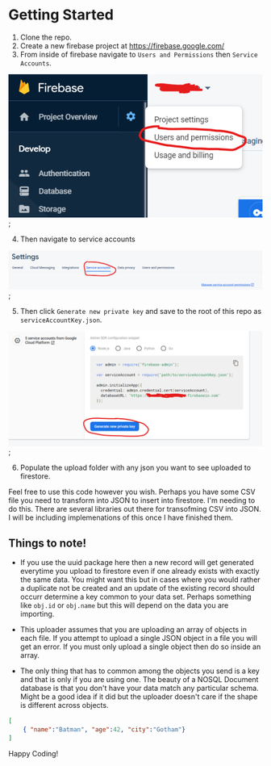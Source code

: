 # Getting Started

1.  Clone the repo.
2.  Create a new firebase project at https://firebase.google.com/
3.  From inside of firebase navigate to `Users and Permissions` then `Service Accounts`.

![screenshot1](images/screenshot1.png);

4.  Then navigate to service accounts

![screenshot2](images/screenshot2.png);

5.  Then click `Generate new private key` and save to the root of this repo as `serviceAccountKey.json`.

![screenshot2](images/screenshot3.png);

6.  Populate the upload folder with any json you want to see uploaded to firestore. 


Feel free to use this code however you wish.  Perhaps you have some CSV file you need to transform into JSON to insert into firestore.  I'm needing to do this.  There are several libraries out there for transofming CSV into JSON.  I will be including implemenations of this once I have finished them.  


## Things to note!

* If you use the uuid package here then a new record will get generated everytime you upload to firestore even if one already exists with exactly the same data.  You might want this but in cases where you would rather a duplicate not be created and an update of the existing record should occurr determine a key common to your data set.  Perhaps something like `obj.id` or `obj.name` but this will depend on the data you are importing.

* This uploader assumes that you are uploading an array of objects in each file.  If you attempt to upload a single JSON object in a file you will get an error.  If you must only upload a single object then do so inside an array. 

* The only thing that has to common among the objects you send is a key and that is only if you are using one.  The beauty of a NOSQL Document database is that you don't have your data match any particular schema.  Might be a good idea if it did but the uploader doesn't care if the shape is different across objects.  

```json
[ 
    { "name":"Batman", "age":42, "city":"Gotham"}
]
```

Happy Coding!
